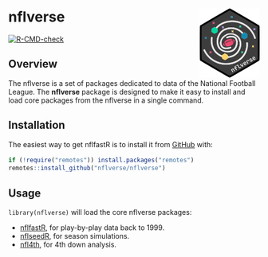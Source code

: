 
<!-- README.md is generated from README.Rmd. Please edit that file -->

# **nflverse** <img src='man/figures/logo.png' align="right" height="139" />

<!-- badges: start -->

[![R-CMD-check](https://github.com/nflverse/nflverse/workflows/R-CMD-check/badge.svg)](https://github.com/nflverse/nflverse/actions)
<!-- badges: end -->

## Overview

The nflverse is a set of packages dedicated to data of the National
Football League. The **nflverse** package is designed to make it easy to
install and load core packages from the nflverse in a single command.

## Installation

The easiest way to get nflfastR is to install it from
[GitHub](https://github.com/nflverse/nflverse/) with:

``` r
if (!require("remotes")) install.packages("remotes")
remotes::install_github("nflverse/nflverse")
```

## Usage

`library(nflverse)` will load the core nflverse packages:

-   [nflfastR](https://www.nflfastr.com/), for play-by-play data back
    to 1999.
-   [nflseedR](https://nflseedr.com/), for season simulations.
-   [nfl4th](https://www.nfl4th.com/), for 4th down analysis.
